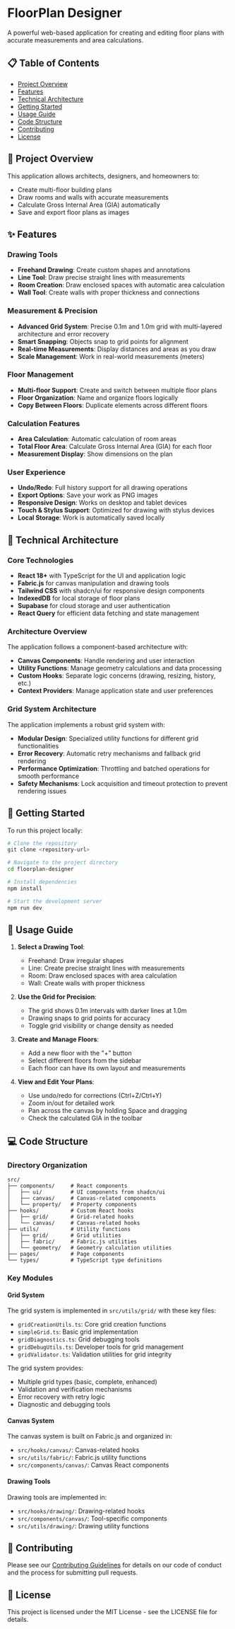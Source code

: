 
# FloorPlan Designer

A powerful web-based application for creating and editing floor plans with accurate measurements and area calculations.

## 📋 Table of Contents

- [Project Overview](#-project-overview)
- [Features](#-features)
- [Technical Architecture](#-technical-architecture)
- [Getting Started](#-getting-started)
- [Usage Guide](#-usage-guide)
- [Code Structure](#-code-structure)
- [Contributing](#-contributing)
- [License](#-license)

## 🚀 Project Overview

This application allows architects, designers, and homeowners to:

- Create multi-floor building plans
- Draw rooms and walls with accurate measurements
- Calculate Gross Internal Area (GIA) automatically
- Save and export floor plans as images

## ✨ Features

### Drawing Tools
- **Freehand Drawing**: Create custom shapes and annotations
- **Line Tool**: Draw precise straight lines with measurements
- **Room Creation**: Draw enclosed spaces with automatic area calculation
- **Wall Tool**: Create walls with proper thickness and connections

### Measurement & Precision
- **Advanced Grid System**: Precise 0.1m and 1.0m grid with multi-layered architecture and error recovery
- **Smart Snapping**: Objects snap to grid points for alignment
- **Real-time Measurements**: Display distances and areas as you draw
- **Scale Management**: Work in real-world measurements (meters)

### Floor Management
- **Multi-floor Support**: Create and switch between multiple floor plans
- **Floor Organization**: Name and organize floors logically
- **Copy Between Floors**: Duplicate elements across different floors

### Calculation Features
- **Area Calculation**: Automatic calculation of room areas
- **Total Floor Area**: Calculate Gross Internal Area (GIA) for each floor
- **Measurement Display**: Show dimensions on the plan

### User Experience
- **Undo/Redo**: Full history support for all drawing operations
- **Export Options**: Save your work as PNG images
- **Responsive Design**: Works on desktop and tablet devices
- **Touch & Stylus Support**: Optimized for drawing with stylus devices
- **Local Storage**: Work is automatically saved locally

## 🔧 Technical Architecture

### Core Technologies
- **React 18+** with TypeScript for the UI and application logic
- **Fabric.js** for canvas manipulation and drawing tools
- **Tailwind CSS** with shadcn/ui for responsive design components
- **IndexedDB** for local storage of floor plans
- **Supabase** for cloud storage and user authentication
- **React Query** for efficient data fetching and state management

### Architecture Overview
The application follows a component-based architecture with:

- **Canvas Components**: Handle rendering and user interaction
- **Utility Functions**: Manage geometry calculations and data processing
- **Custom Hooks**: Separate logic concerns (drawing, resizing, history, etc.)
- **Context Providers**: Manage application state and user preferences

### Grid System Architecture
The application implements a robust grid system with:

- **Modular Design**: Specialized utility functions for different grid functionalities
- **Error Recovery**: Automatic retry mechanisms and fallback grid rendering
- **Performance Optimization**: Throttling and batched operations for smooth performance
- **Safety Mechanisms**: Lock acquisition and timeout protection to prevent rendering issues

## 🚦 Getting Started

To run this project locally:

```sh
# Clone the repository
git clone <repository-url>

# Navigate to the project directory
cd floorplan-designer

# Install dependencies
npm install

# Start the development server
npm run dev
```

## 📖 Usage Guide

1. **Select a Drawing Tool**:
   - Freehand: Draw irregular shapes
   - Line: Create precise straight lines with measurements
   - Room: Draw enclosed spaces with area calculation
   - Wall: Create walls with proper thickness

2. **Use the Grid for Precision**:
   - The grid shows 0.1m intervals with darker lines at 1.0m
   - Drawing snaps to grid points for accuracy
   - Toggle grid visibility or change density as needed

3. **Create and Manage Floors**:
   - Add a new floor with the "+" button
   - Select different floors from the sidebar
   - Each floor can have its own layout and measurements

4. **View and Edit Your Plans**:
   - Use undo/redo for corrections (Ctrl+Z/Ctrl+Y)
   - Zoom in/out for detailed work
   - Pan across the canvas by holding Space and dragging
   - Check the calculated GIA in the toolbar

## 💻 Code Structure

### Directory Organization
```
src/
├── components/     # React components
│   ├── ui/         # UI components from shadcn/ui
│   ├── canvas/     # Canvas-related components
│   └── property/   # Property components
├── hooks/          # Custom React hooks
│   ├── grid/       # Grid-related hooks
│   └── canvas/     # Canvas-related hooks
├── utils/          # Utility functions
│   ├── grid/       # Grid utilities
│   ├── fabric/     # Fabric.js utilities
│   └── geometry/   # Geometry calculation utilities
├── pages/          # Page components
└── types/          # TypeScript type definitions
```

### Key Modules

#### Grid System
The grid system is implemented in `src/utils/grid/` with these key files:

- `gridCreationUtils.ts`: Core grid creation functions
- `simpleGrid.ts`: Basic grid implementation
- `gridDiagnostics.ts`: Grid debugging tools
- `gridDebugUtils.ts`: Developer tools for grid management
- `gridValidator.ts`: Validation utilities for grid integrity

The grid system provides:
- Multiple grid types (basic, complete, enhanced)
- Validation and verification mechanisms
- Error recovery with retry logic
- Diagnostic and debugging tools

#### Canvas System
The canvas system is built on Fabric.js and organized in:

- `src/hooks/canvas/`: Canvas-related hooks
- `src/utils/fabric/`: Fabric.js utility functions
- `src/components/canvas/`: Canvas React components

#### Drawing Tools
Drawing tools are implemented in:

- `src/hooks/drawing/`: Drawing-related hooks
- `src/components/canvas/`: Tool-specific components
- `src/utils/drawing/`: Drawing utility functions

## 🤝 Contributing

Please see our [Contributing Guidelines](CONTRIBUTING.md) for details on our code of conduct and the process for submitting pull requests.

## 📄 License

This project is licensed under the MIT License - see the LICENSE file for details.
